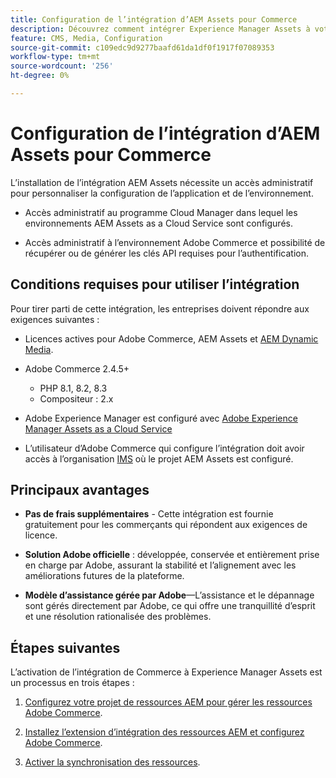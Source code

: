 ```yaml
---
title: Configuration de l’intégration d’AEM Assets pour Commerce
description: Découvrez comment intégrer Experience Manager Assets à votre instance pour accéder à d [!DNL Commerce] innombrables ressources multimédias à utiliser dans votre boutique.
feature: CMS, Media, Configuration
source-git-commit: c109edc9d9277baafd61da1df0f1917f07089353
workflow-type: tm+mt
source-wordcount: '256'
ht-degree: 0%

---
```


# Configuration de l’intégration d’AEM Assets pour Commerce

L’installation de l’intégration AEM Assets nécessite un accès administratif pour personnaliser la configuration de l’application et de l’environnement.

- Accès administratif au programme Cloud Manager dans lequel les environnements AEM Assets as a Cloud Service sont configurés.

- Accès administratif à l’environnement Adobe Commerce et possibilité de récupérer ou de générer les clés API requises pour l’authentification.

## Conditions requises pour utiliser l’intégration

Pour tirer parti de cette intégration, les entreprises doivent répondre aux exigences suivantes :

- Licences actives pour Adobe Commerce, AEM Assets et [AEM Dynamic Media](https://experienceleague.adobe.com/en/docs/experience-manager-65/content/assets/dynamic/administering-dynamic-media).

- Adobe Commerce 2.4.5+

   - PHP 8.1, 8.2, 8.3
   - Compositeur : 2.x

- Adobe Experience Manager est configuré avec [Adobe Experience Manager Assets as a Cloud Service](https://experienceleague.adobe.com/fr/docs/experience-manager-cloud-service/content/assets/overview)

- L’utilisateur d’Adobe Commerce qui configure l’intégration doit avoir accès à l’organisation [IMS](https://experienceleague.adobe.com/en/docs/core-services/interface/administration/organizations#concept_EA8AEE5B02CF46ACBDAD6A8508646255) où le projet AEM Assets est configuré.

## Principaux avantages

- **Pas de frais supplémentaires** - Cette intégration est fournie gratuitement pour les commerçants qui répondent aux exigences de licence.

- **Solution Adobe officielle** : développée, conservée et entièrement prise en charge par Adobe, assurant la stabilité et l’alignement avec les améliorations futures de la plateforme.

- **Modèle d’assistance gérée par Adobe**—L’assistance et le dépannage sont gérés directement par Adobe, ce qui offre une tranquillité d’esprit et une résolution rationalisée des problèmes.

## Étapes suivantes

L’activation de l’intégration de Commerce à Experience Manager Assets est un processus en trois étapes :

1. [Configurez votre projet de ressources AEM pour gérer les ressources Adobe Commerce](aem-assets-configure-aem.md).

1. [Installez l’extension d’intégration des ressources AEM et configurez Adobe Commerce](aem-assets-configure-aem.md).

1. [Activer la synchronisation des ressources](aem-assets-setup-synchronization.md).

